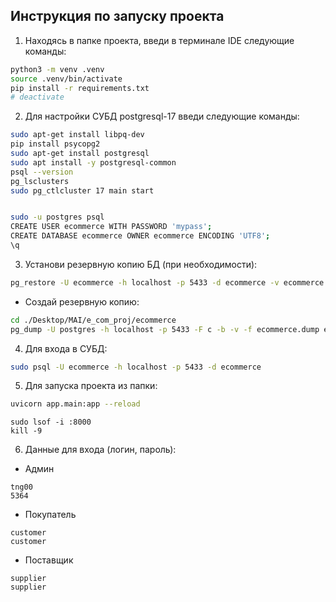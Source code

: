 ## Инструкция по запуску проекта

1. Находясь в папке проекта, введи в терминале IDE следующие команды:

```sh
python3 -m venv .venv
source .venv/bin/activate
pip install -r requirements.txt
# deactivate
```

2. Для настройки СУБД postgresql-17 введи следующие команды:

```sh
sudo apt-get install libpq-dev
pip install psycopg2
sudo apt-get install postgresql
sudo apt install -y postgresql-common
psql --version
pg_lsclusters
sudo pg_ctlcluster 17 main start


sudo -u postgres psql
CREATE USER ecommerce WITH PASSWORD 'mypass';
CREATE DATABASE ecommerce OWNER ecommerce ENCODING 'UTF8';
\q
```

3. Установи резервную копию БД (при необходимости):

```sh
pg_restore -U ecommerce -h localhost -p 5433 -d ecommerce -v ecommerce.dump

```

- Создай резервную копию:
```sh
cd ./Desktop/MAI/e_com_proj/ecommerce 
pg_dump -U postgres -h localhost -p 5433 -F c -b -v -f ecommerce.dump ecommerce
```


4. Для входа в СУБД:

```sh
sudo psql -U ecommerce -h localhost -p 5433 -d ecommerce
```

5. Для запуска проекта из папки:

```sh
uvicorn app.main:app --reload
```

```
sudo lsof -i :8000
kill -9 
```

6. Данные для входа (логин, пароль):

- Админ
```
tng00 
5364 
```

- Покупатель
```
customer
customer
```

- Поставщик
```
supplier
supplier
```
